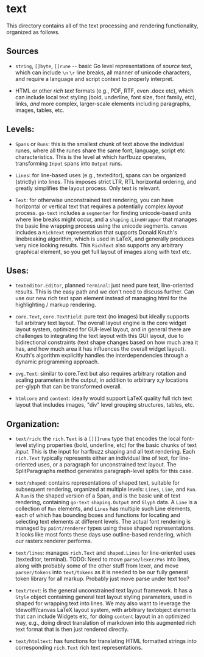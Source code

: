 # text

This directory contains all of the text processing and rendering functionality, organized as follows.

## Sources

* `string`, `[]byte`, `[]rune` -- basic Go level representations of _source_ text, which can include `\n` `\r` line breaks, all manner of unicode characters, and require a language and script context to properly interpret.

* HTML or other _rich text_ formats (e.g., PDF, RTF, even .docx etc), which can include local text styling (bold, underline, font size, font family, etc), links, _and_ more complex, larger-scale elements including paragraphs, images, tables, etc.

## Levels:

* `Spans` or `Runs`: this is the smallest chunk of text above the individual runes, where all the runes share the same font, language, script etc characteristics. This is the level at which harfbuzz operates, transforming `Input` spans into `Output` runs.

* `Lines`: for line-based uses (e.g., texteditor), spans can be organized (strictly) into lines. This imposes strict LTR, RTL horizontal ordering, and greatly simplifies the layout process. Only text is relevant.

* `Text`: for otherwise unconstrained text rendering, you can have horizontal or vertical text that requires a potentially complex _layout_ process. `go-text` includes a `segmenter` for finding unicode-based units where line breaks might occur, and a `shaping.LineWrapper` that manages the basic line wrapping process using the unicode segments. `canvas` includes a `RichText` representation that supports Donald Knuth's linebreaking algorithm, which is used in LaTeX, and generally produces very nice looking results. This `RichText` also supports any arbitrary graphical element, so you get full layout of images along with text etc.

## Uses:

*  `texteditor.Editor`, planned `Terminal`: just need pure text, line-oriented results. This is the easy path and we don't need to discuss further.  Can use our new rich text span element instead of managing html for the highlighting / markup rendering.

* `core.Text`, `core.TextField`: pure text (no images) but ideally supports full arbitrary text layout. The overall layout engine is the core widget layout system, optimized for GUI-level layout, and in general there are challenges to integrating the text layout with this GUI layout, due to bidirectional constraints (text shape changes based on how much area it has, and how much area it has influences the overall widget layout). Knuth's algorithm explicitly handles the interdependencies through a dynamic programming approach.

* `svg.Text`: similar to core.Text but also requires arbitrary rotation and scaling parameters in the output, in addition to arbitrary x,y locations per-glyph that can be transformed overall.

* `htmlcore` and `content`: ideally would support LaTeX quality full rich text layout that includes images, "div" level grouping structures, tables, etc.

## Organization:

* `text/rich`: the `rich.Text` is a `[][]rune` type that encodes the local font-level styling properties (bold, underline, etc) for the basic chunks of text _input_. This is the input for harfbuzz shaping and all text rendering. Each `rich.Text` typically represents either an individual line of text, for line-oriented uses, or a paragraph for unconstrained text layout. The SplitParagraphs method generates paragraph-level splits for this case.

* `text/shaped`: contains representations of shaped text, suitable for subsequent rendering, organized at multiple levels: `Lines`, `Line`, and `Run`. A `Run` is the shaped version of a Span, and is the basic unit of text rendering, containing `go-text` `shaping.Output` and `Glyph` data. A `Line` is a collection of `Run` elements, and `Lines` has multiple such Line elements, each of which has bounding boxes and functions for locating and selecting text elements at different levels. The actual font rendering is managed by `paint/renderer` types using these shaped representations. It looks like most fonts these days use outline-based rendering, which our rasterx renderer performs.

* `text/lines`: manages `rich.Text` and `shaped.Lines` for line-oriented uses (texteditor, terminal). TODO: Need to move `parse/lexer/Pos` into lines, along with probably some of the other stuff from lexer, and move `parser/tokens` into `text/tokens` as it is needed to be our fully general token library for all markup. Probably just move parse under text too?

* `text/text`: is the general unconstrained text layout framework. It has a `Style` object containing general text layout styling parameters, used in shaped for wrapping text into lines. We may also want to leverage the tdewolff/canvas LaTeX layout system, with arbitrary textobject elements that can include Widgets etc, for doing `content` layout in an optimized way, e.g., doing direct translation of markdown into this augmented rich text format that is then just rendered directly.

* `text/htmltext`: has functions for translating HTML formatted strings into corresponding `rich.Text` rich text representations.

